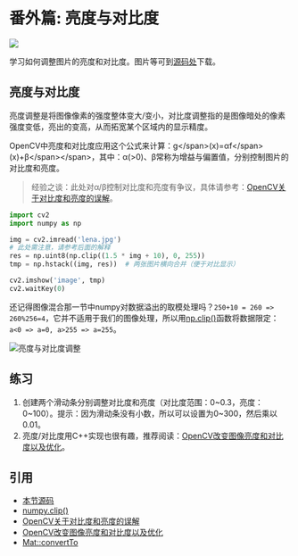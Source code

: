 # 番外篇: 亮度与对比度

![](http://blog.codec.wang/cv2_contrast_brightness.jpg)

学习如何调整图片的亮度和对比度。图片等可到[源码处]()下载。

## 亮度与对比度

亮度调整是将图像像素的强度整体变大/变小，对比度调整指的是图像暗处的像素强度变低，亮出的变高，从而拓宽某个区域内的显示精度。

OpenCV中亮度和对比度应用这个公式来计算：g&lt;/span&gt;\(x\)=αf&lt;/span&gt;\(x\)+β&lt;/span&gt;&lt;/span&gt;，其中：α\(&gt;0\)、β常称为增益与偏置值，分别控制图片的对比度和亮度。

> 经验之谈：此处对α/β控制对比度和亮度有争议，具体请参考：[OpenCV关于对比度和亮度的误解](http://blog.csdn.net/abc20002929/article/details/40474807)。

```python
import cv2
import numpy as np

img = cv2.imread('lena.jpg')
# 此处需注意，请参考后面的解释
res = np.uint8(np.clip((1.5 * img + 10), 0, 255))
tmp = np.hstack((img, res))  # 两张图片横向合并（便于对比显示）

cv2.imshow('image', tmp)
cv2.waitKey(0)
```

还记得图像混合那一节中numpy对数据溢出的取模处理吗？`250+10 = 260 => 260%256=4`，它并不适用于我们的图像处理，所以用[np.clip\(\)](https://docs.scipy.org/doc/numpy/reference/generated/numpy.clip.html#numpy.clip)函数将数据限定：`a<0 => a=0, a>255 => a=255`。

![&#x4EAE;&#x5EA6;&#x4E0E;&#x5BF9;&#x6BD4;&#x5EA6;&#x8C03;&#x6574;](http://blog.codec.wang/cv2_contrast_brightness.jpg)

## 练习

1. 创建两个滑动条分别调整对比度和亮度（对比度范围：0~0.3，亮度：0~100）。提示：因为滑动条没有小数，所以可以设置为0~300，然后乘以0.01。
2. 亮度/对比度用C++实现也很有趣，推荐阅读：[OpenCV改变图像亮度和对比度以及优化](http://blog.csdn.net/u013139259/article/details/52145377)。

## 引用

* [本节源码](https://github.com/codecwang/OpenCV-Python-Tutorial/tree/master/Extra-07-Contrast-and-Brightness)
* [numpy.clip\(\)](https://docs.scipy.org/doc/numpy/reference/generated/numpy.clip.html#numpy.clip)
* [OpenCV关于对比度和亮度的误解](http://blog.csdn.net/abc20002929/article/details/40474807)
* [OpenCV改变图像亮度和对比度以及优化](http://blog.csdn.net/u013139259/article/details/52145377)
* [Mat::convertTo](https://docs.opencv.org/3.1.0/d3/d63/classcv_1_1Mat.html#a3f356665bb0ca452e7d7723ccac9a810)

